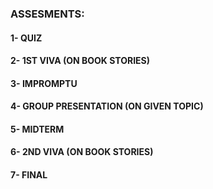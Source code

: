 ### ASSESMENTS:
#### 1- QUIZ
#### 2- 1ST VIVA (ON BOOK STORIES)
#### 3- IMPROMPTU
#### 4- GROUP PRESENTATION (ON GIVEN TOPIC)
#### 5- MIDTERM
#### 6- 2ND VIVA (ON BOOK STORIES)
#### 7- FINAL
